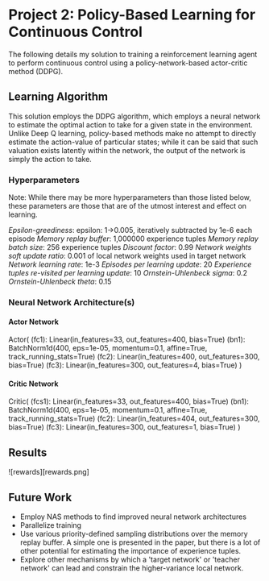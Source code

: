 # Project 2: Policy-Based Learning for Continuous Control

The following details my solution to training a reinforcement learning agent to perform continuous control using a policy-network-based actor-critic method (DDPG).

## Learning Algorithm
This solution employs the DDPG algorithm, which employs a neural network to estimate the optimal action to take for a given state in the environment.
Unlike Deep Q learning, policy-based methods make no attempt to directly estimate the action-value of particular states; while it can be said that such valuation exists latently within the network, the output of the network is simply the action to take.

### Hyperparameters
Note: While there may be more hyperparameters than those listed below, these parameters are those that are of the utmost interest and effect on learning.

*Epsilon-greediness*: epsilon: 1->0.005, iteratively subtracted by 1e-6 each episode
*Memory replay buffer*: 1,000000 experience tuples
*Memory replay batch size*: 256 experience tuples
*Discount factor*: 0.99
*Network weights soft update ratio*: 0.001 of local network weights used in target network
*Network learning rate*: 1e-3
*Episodes per learning update*: 20
*Experience tuples re-visited per learning update*: 10
*Ornstein-Uhlenbeck sigma*: 0.2
*Ornstein-Uhlenbeck theta*: 0.15

### Neural Network Architecture(s)

#### Actor Network
Actor(
  (fc1): Linear(in_features=33, out_features=400, bias=True)
  (bn1): BatchNorm1d(400, eps=1e-05, momentum=0.1, affine=True, track_running_stats=True)
  (fc2): Linear(in_features=400, out_features=300, bias=True)
  (fc3): Linear(in_features=300, out_features=4, bias=True)
)

#### Critic Network
Critic(
  (fcs1): Linear(in_features=33, out_features=400, bias=True)
  (bn1): BatchNorm1d(400, eps=1e-05, momentum=0.1, affine=True, track_running_stats=True)
  (fc2): Linear(in_features=404, out_features=300, bias=True)
  (fc3): Linear(in_features=300, out_features=1, bias=True)
)

## Results
![rewards][rewards.png]

## Future Work
- Employ NAS methods to find improved neural network architectures
- Parallelize training
- Use various priority-defined sampling distributions over the memory replay buffer. A simple one is presented in the paper, but there is a lot of other potential for estimating the importance of experience tuples.
- Explore other mechanisms by which a 'target network' or 'teacher network' can lead and constrain the higher-variance local network.
